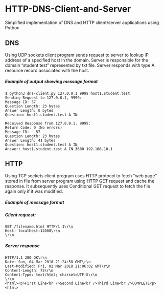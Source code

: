# HTTP-DNS-Client-and-Server
Simplified implementation of DNS and HTTP client/server applications using Python

## DNS 
Using UDP sockets client program sends request to server to lookup IP address of a specified host in the domain. Server is responsible for the domain “student.test” represented by txt file. Server responds with type A resource record associated with the host. 
##### Example of output showing message format
```
$ python3 dns-client.py 127.0.0.1 9999 host1.student.test
Sending Request to 127.0.0.1, 9999:
Message ID: 57
Question Length: 23 bytes
Answer Length: 0 bytes
Question: host1.student.test A IN

Received Response from 127.0.0.1, 9999:
Return Code: 0 (No errors)
Message ID:   57
Question Length: 23 bytes
Answer Length: 41 bytes
Question: host1.student.test A IN
Answer: host1.student.test A IN 3600 192.168.10.1

```
## HTTP
Using TCP sockets client program uses HTTP protocol to fetch "web page" stored in file from server program using HTTP GET request and cache the response. It subsequently uses Conditional GET request to fetch the file again only if it was modified. 
##### Example of message format
##### Client request:
```
GET /filename.html HTTP/1.1\r\n
Host: localhost:12000\r\n
\r\n
```
##### Server response
```
HTTP/1.1 200 OK\r\n
Date: Sun, 04 Mar 2018 21:24:58 GMT\r\n
Last-Modified: Fri, 02 Mar 2018 21:06:02 GMT\r\n
Content-Length: 75\r\n
Content-Type: text/html; charset=UTF-8\r\n
\r\n
<html><p>First Line<br />Second Line<br />Third Line<br />COMPLETE<p><html>
```
